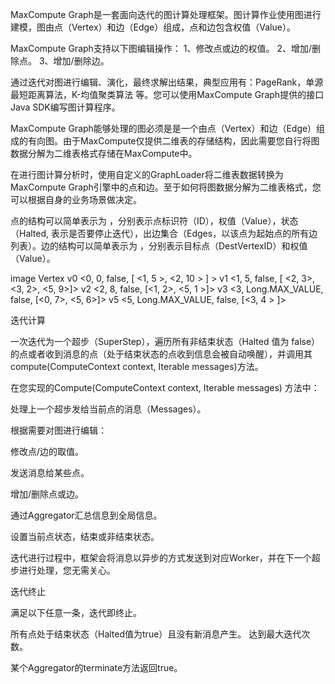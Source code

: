 
MaxCompute Graph是一套面向迭代的图计算处理框架。图计算作业使用图进行建模，图由点（Vertex）和边（Edge）组成，点和边包含权值（Value）。


MaxCompute Graph支持以下图编辑操作：
1、修改点或边的权值。
2、增加/删除点。
3、增加/删除边。


通过迭代对图进行编辑、演化，最终求解出结果，典型应用有：PageRank，单源最短距离算法，K-均值聚类算法 等。您可以使用MaxCompute Graph提供的接口Java SDK编写图计算程序。

MaxCompute Graph能够处理的图必须是是一个由点（Vertex）和边（Edge）组成的有向图。由于MaxCompute仅提供二维表的存储结构，因此需要您自行将图数据分解为二维表格式存储在MaxCompute中。

在进行图计算分析时，使用自定义的GraphLoader将二维表数据转换为MaxCompute Graph引擎中的点和边。至于如何将图数据分解为二维表格式，您可以根据自身的业务场景做决定。

点的结构可以简单表示为 ，分别表示点标识符（ID），权值（Value），状态（Halted, 表示是否要停止迭代），出边集合（Edges，以该点为起始点的所有边列表）。边的结构可以简单表示为 ，分别表示目标点（DestVertexID）和权值（Value）。

image
Vertex 
v0 <0, 0, false, [ <1, 5 >, <2, 10 > ] >
v1 <1, 5, false, [ <2, 3>, <3, 2>, <5, 9>]>
v2 <2, 8, false, [<1, 2>, <5, 1 >]>
v3 <3, Long.MAX_VALUE, false, [<0, 7>, <5, 6>]>
v5 <5, Long.MAX_VALUE, false, [<3, 4 > ]>


迭代计算

一次迭代为一个超步（SuperStep），遍历所有非结束状态（Halted 值为 false）的点或者收到消息的点（处于结束状态的点收到信息会被自动唤醒），并调用其compute(ComputeContext context, Iterable messages)方法。

在您实现的Compute(ComputeContext context, Iterable messages)
方法中：

处理上一个超步发给当前点的消息（Messages）。

根据需要对图进行编辑：

修改点/边的取值。

发送消息给某些点。

增加/删除点或边。

通过Aggregator汇总信息到全局信息。

设置当前点状态，结束或非结束状态。

迭代进行过程中，框架会将消息以异步的方式发送到对应Worker，并在下一个超步进行处理，您无需关心。

迭代终止

满足以下任意一条，迭代即终止。

所有点处于结束状态（Halted值为true）且没有新消息产生。
达到最大迭代次数。

某个Aggregator的terminate方法返回true。
